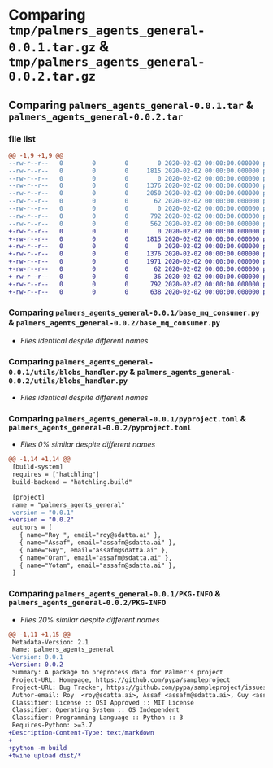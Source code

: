 # Comparing `tmp/palmers_agents_general-0.0.1.tar.gz` & `tmp/palmers_agents_general-0.0.2.tar.gz`

## Comparing `palmers_agents_general-0.0.1.tar` & `palmers_agents_general-0.0.2.tar`

### file list

```diff
@@ -1,9 +1,9 @@
--rw-r--r--   0        0        0        0 2020-02-02 00:00:00.000000 palmers_agents_general-0.0.1/__init__.py
--rw-r--r--   0        0        0     1815 2020-02-02 00:00:00.000000 palmers_agents_general-0.0.1/base_mq_consumer.py
--rw-r--r--   0        0        0        0 2020-02-02 00:00:00.000000 palmers_agents_general-0.0.1/utils/__init__.py
--rw-r--r--   0        0        0     1376 2020-02-02 00:00:00.000000 palmers_agents_general-0.0.1/utils/blobs_handler.py
--rw-r--r--   0        0        0     2050 2020-02-02 00:00:00.000000 palmers_agents_general-0.0.1/utils/models_handler.py
--rw-r--r--   0        0        0       62 2020-02-02 00:00:00.000000 palmers_agents_general-0.0.1/.gitignore
--rw-r--r--   0        0        0        0 2020-02-02 00:00:00.000000 palmers_agents_general-0.0.1/README.md
--rw-r--r--   0        0        0      792 2020-02-02 00:00:00.000000 palmers_agents_general-0.0.1/pyproject.toml
--rw-r--r--   0        0        0      562 2020-02-02 00:00:00.000000 palmers_agents_general-0.0.1/PKG-INFO
+-rw-r--r--   0        0        0        0 2020-02-02 00:00:00.000000 palmers_agents_general-0.0.2/__init__.py
+-rw-r--r--   0        0        0     1815 2020-02-02 00:00:00.000000 palmers_agents_general-0.0.2/base_mq_consumer.py
+-rw-r--r--   0        0        0        0 2020-02-02 00:00:00.000000 palmers_agents_general-0.0.2/utils/__init__.py
+-rw-r--r--   0        0        0     1376 2020-02-02 00:00:00.000000 palmers_agents_general-0.0.2/utils/blobs_handler.py
+-rw-r--r--   0        0        0     1971 2020-02-02 00:00:00.000000 palmers_agents_general-0.0.2/utils/models_handler.py
+-rw-r--r--   0        0        0       62 2020-02-02 00:00:00.000000 palmers_agents_general-0.0.2/.gitignore
+-rw-r--r--   0        0        0       36 2020-02-02 00:00:00.000000 palmers_agents_general-0.0.2/README.md
+-rw-r--r--   0        0        0      792 2020-02-02 00:00:00.000000 palmers_agents_general-0.0.2/pyproject.toml
+-rw-r--r--   0        0        0      638 2020-02-02 00:00:00.000000 palmers_agents_general-0.0.2/PKG-INFO
```

### Comparing `palmers_agents_general-0.0.1/base_mq_consumer.py` & `palmers_agents_general-0.0.2/base_mq_consumer.py`

 * *Files identical despite different names*

### Comparing `palmers_agents_general-0.0.1/utils/blobs_handler.py` & `palmers_agents_general-0.0.2/utils/blobs_handler.py`

 * *Files identical despite different names*

### Comparing `palmers_agents_general-0.0.1/pyproject.toml` & `palmers_agents_general-0.0.2/pyproject.toml`

 * *Files 0% similar despite different names*

```diff
@@ -1,14 +1,14 @@
 [build-system]
 requires = ["hatchling"]
 build-backend = "hatchling.build"
 
 [project]
 name = "palmers_agents_general"
-version = "0.0.1"
+version = "0.0.2"
 authors = [
   { name="Roy ", email="roy@sdatta.ai" },
   { name="Assaf", email="assafm@sdatta.ai" },
   { name="Guy", email="assafm@sdatta.ai" },
   { name="Oran", email="assafm@sdatta.ai" },
   { name="Yotam", email="assafm@sdatta.ai" },
 ]
```

### Comparing `palmers_agents_general-0.0.1/PKG-INFO` & `palmers_agents_general-0.0.2/PKG-INFO`

 * *Files 20% similar despite different names*

```diff
@@ -1,11 +1,15 @@
 Metadata-Version: 2.1
 Name: palmers_agents_general
-Version: 0.0.1
+Version: 0.0.2
 Summary: A package to preprocess data for Palmer's project
 Project-URL: Homepage, https://github.com/pypa/sampleproject
 Project-URL: Bug Tracker, https://github.com/pypa/sampleproject/issues
 Author-email: Roy  <roy@sdatta.ai>, Assaf <assafm@sdatta.ai>, Guy <assafm@sdatta.ai>, Oran <assafm@sdatta.ai>, Yotam <assafm@sdatta.ai>
 Classifier: License :: OSI Approved :: MIT License
 Classifier: Operating System :: OS Independent
 Classifier: Programming Language :: Python :: 3
 Requires-Python: >=3.7
+Description-Content-Type: text/markdown
+
+python -m build
+twine upload dist/*
```

